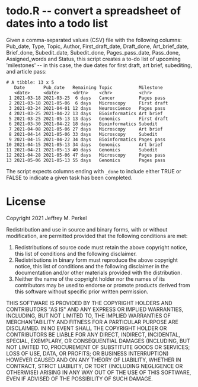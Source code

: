 # todo.R -- convert a spreadsheet of dates into a todo list

Given a comma-separated values (CSV) file with the following columns: Pub_date, Type, Topic, Author, First_draft_date, Draft_done, Art_brief_date, Brief_done, Subedit_date, Subedit_done, Pages_pass_date, Pass_done, Assigned_words and Status, this script creates a to-do list of upcoming 'milestones' -- in this case, the due dates for first draft, art brief, subediting, and article pass:

```
# A tibble: 13 x 5
   Date       Pub_date   Remaining Topic          Milestone  
   <date>     <date>     <drtn>    <chr>          <chr>      
 1 2021-03-18 2021-03-25  6 days   Cancer         Pages pass 
 2 2021-03-18 2021-05-06  6 days   Microscopy     First draft
 3 2021-03-24 2021-04-01 12 days   Neuroscience   Pages pass 
 4 2021-03-25 2021-04-22 13 days   Bioinformatics Art brief  
 5 2021-03-25 2021-05-13 13 days   Genomics       First draft
 6 2021-03-30 2021-04-22 18 days   Bioinformatics Subedit    
 7 2021-04-08 2021-05-06 27 days   Microscopy     Art brief  
 8 2021-04-14 2021-05-06 33 days   Microscopy     Subedit    
 9 2021-04-15 2021-04-22 34 days   Bioinformatics Pages pass 
10 2021-04-15 2021-05-13 34 days   Genomics       Art brief  
11 2021-04-21 2021-05-13 40 days   Genomics       Subedit    
12 2021-04-28 2021-05-06 47 days   Microscopy     Pages pass 
13 2021-05-06 2021-05-13 55 days   Genomics       Pages pass 
```

The script expects columns ending with `_done` to include either TRUE or FALSE to indicate a given task has been completed.

# License
Copyright 2021 Jeffrey M. Perkel

Redistribution and use in source and binary forms, with or without modification, are permitted provided that the following conditions are met:

1. Redistributions of source code must retain the above copyright notice, this list of conditions and the following disclaimer.
2. Redistributions in binary form must reproduce the above copyright notice, this list of conditions and the following disclaimer in the documentation and/or other materials provided with the distribution.
3. Neither the name of the copyright holder nor the names of its contributors may be used to endorse or promote products derived from this software without specific prior written permission.

THIS SOFTWARE IS PROVIDED BY THE COPYRIGHT HOLDERS AND CONTRIBUTORS "AS IS" AND ANY EXPRESS OR IMPLIED WARRANTIES, INCLUDING, BUT NOT LIMITED TO, THE IMPLIED WARRANTIES OF MERCHANTABILITY AND FITNESS FOR A PARTICULAR PURPOSE ARE DISCLAIMED. IN NO EVENT SHALL THE COPYRIGHT HOLDER OR CONTRIBUTORS BE LIABLE FOR ANY DIRECT, INDIRECT, INCIDENTAL, SPECIAL, EXEMPLARY, OR CONSEQUENTIAL DAMAGES (INCLUDING, BUT NOT LIMITED TO, PROCUREMENT OF SUBSTITUTE GOODS OR SERVICES; LOSS OF USE, DATA, OR PROFITS; OR BUSINESS INTERRUPTION) HOWEVER CAUSED AND ON ANY THEORY OF LIABILITY, WHETHER IN CONTRACT, STRICT LIABILITY, OR TORT (INCLUDING NEGLIGENCE OR OTHERWISE) ARISING IN ANY WAY OUT OF THE USE OF THIS SOFTWARE, EVEN IF ADVISED OF THE POSSIBILITY OF SUCH DAMAGE.

